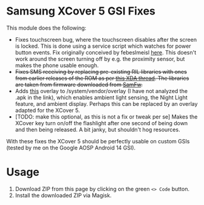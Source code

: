 # Samsung XCover 5 GSI Fixes

This module does the following:
- Fixes touchscreen bug, where the touchscreen disables after the
  screen is locked. This is done using a service script which watches
  for power button events. Fix originally conceived by febeslmeisl
  [here](https://github.com/phhusson/treble_experimentations/issues/2205#issuecomment-1079981168). This
  doesn't work around the screen turning off by e.g. the proximity
  sensor, but makes the phone usable enough.
- ~~Fixes SMS receiving by replacing pre-existing RIL libraries with
  ones from earlier releases of the ROM as per [this XDA
  thread](https://xdaforums.com/t/solved-gsi-related-can-not-receive-sms.4636173/). The
  libraries are taken from firmware downloaded from
  [SamFw](samfw.com).~~
- Adds
  [this](https://xdaforums.com/t/overlay-enable-night-light-auto-brightness-ambient-display-more-on-treble-rom.3741965/)
  overlay to /system/vendor/overlay (I have not analyzed the .apk in
  the link), which enables ambient light sensing, the Night Light
  feature, and ambient display. Perhaps this can be replaced by an
  overlay adapted for the XCover 5.
- [TODO: make this optional, as this is not a fix or tweak per se]
  Makes the XCover key turn on/off the flashlight after one second of
  being down and then being released. A bit janky, but shouldn't hog
  resources.

With these fixes the XCover 5 should be perfectly usable on custom
GSIs (tested by me on the Google AOSP Android 14 GSI).

# Usage
1. Download ZIP from this page by clicking on the green `<> Code`
   button.
2. Install the downloaded ZIP via Magisk.
